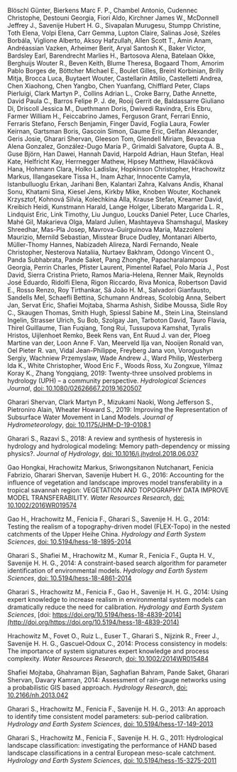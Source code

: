 Blöschl Günter, Bierkens Marc F. P., Chambel Antonio, Cudennec Christophe, Destouni Georgia, Fiori Aldo, Kirchner James W., McDonnell Jeffrey J., Savenije Hubert H. G., Sivapalan Murugesu, Stumpp Christine, Toth Elena, Volpi Elena, Carr Gemma, Lupton Claire, Salinas Josè, Széles Borbála, Viglione Alberto, Aksoy Hafzullah, Allen Scott T., Amin Anam, Andréassian Vazken, Arheimer Berit, Aryal Santosh K., Baker Victor, Bardsley Earl, Barendrecht Marlies H., Bartosova Alena, Batelaan Okke, Berghuijs Wouter R., Beven Keith, Blume Theresa, Bogaard Thom, Amorim Pablo Borges de, Böttcher Michael E., Boulet Gilles, Breinl Korbinian, Brilly Mitja, Brocca Luca, Buytaert Wouter, Castellarin Attilio, Castelletti Andrea, Chen Xiaohong, Chen Yangbo, Chen Yuanfang, Chifflard Peter, Claps Pierluigi, Clark Martyn P., Collins Adrian L., Croke Barry, Dathe Annette, David Paula C., Barros Felipe P. J. de, Rooij Gerrit de, Baldassarre Giuliano Di, Driscoll Jessica M., Duethmann Doris, Dwivedi Ravindra, Eris Ebru, Farmer William H., Feiccabrino James, Ferguson Grant, Ferrari Ennio, Ferraris Stefano, Fersch Benjamin, Finger David, Foglia Laura, Fowler Keirnan, Gartsman Boris, Gascoin Simon, Gaume Eric, Gelfan Alexander, Geris Josie, Gharari Shervan, Gleeson Tom, Glendell Miriam, Bevacqua Alena Gonzalez, González-Dugo María P., Grimaldi Salvatore, Gupta A. B., Guse Björn, Han Dawei, Hannah David, Harpold Adrian, Haun Stefan, Heal Kate, Helfricht Kay, Herrnegger Mathew, Hipsey Matthew, Hlaváčiková Hana, Hohmann Clara, Holko Ladislav, Hopkinson Christopher, Hrachowitz Markus, Illangasekare Tissa H., Inam Azhar, Innocente Camyla, Istanbulluoglu Erkan, Jarihani Ben, Kalantari Zahra, Kalvans Andis, Khanal Sonu, Khatami Sina, Kiesel Jens, Kirkby Mike, Knoben Wouter, Kochanek Krzysztof, Kohnová Silvia, Kolechkina Alla, Krause Stefan, Kreamer David, Kreibich Heidi, Kunstmann Harald, Lange Holger, Liberato Margarida L. R., Lindquist Eric, Link Timothy, Liu Junguo, Loucks Daniel Peter, Luce Charles, Mahé Gil, Makarieva Olga, Malard Julien, Mashtayeva Shamshagul, Maskey Shreedhar, Mas-Pla Josep, Mavrova-Guirguinova Maria, Mazzoleni Maurizio, Mernild Sebastian, Misstear Bruce Dudley, Montanari Alberto, Müller-Thomy Hannes, Nabizadeh Alireza, Nardi Fernando, Neale Christopher, Nesterova Nataliia, Nurtaev Bakhram, Odongo Vincent O., Panda Subhabrata, Pande Saket, Pang Zhonghe, Papacharalampous Georgia, Perrin Charles, Pfister Laurent, Pimentel Rafael, Polo María J., Post David, Sierra Cristina Prieto, Ramos Maria-Helena, Renner Maik, Reynolds José Eduardo, Ridolfi Elena, Rigon Riccardo, Riva Monica, Robertson David E., Rosso Renzo, Roy Tirthankar, Sá João H. M., Salvadori Gianfausto, Sandells Mel, Schaefli Bettina, Schumann Andreas, Scolobig Anna, Seibert Jan, Servat Eric, Shafiei Mojtaba, Sharma Ashish, Sidibe Moussa, Sidle Roy C., Skaugen Thomas, Smith Hugh, Spiessl Sabine M., Stein Lina, Steinsland Ingelin, Strasser Ulrich, Su Bob, Szolgay Jan, Tarboton David, Tauro Flavia, Thirel Guillaume, Tian Fuqiang, Tong Rui, Tussupova Kamshat, Tyralis Hristos, Uijlenhoet Remko, Beek Rens van, Ent Ruud J. van der, Ploeg Martine van der, Loon Anne F. Van, Meerveld Ilja van, Nooijen Ronald van, Oel Pieter R. van, Vidal Jean-Philippe, Freyberg Jana von, Vorogushyn Sergiy, Wachniew Przemyslaw, Wade Andrew J., Ward Philip, Westerberg Ida K., White Christopher, Wood Eric F., Woods Ross, Xu Zongxue, Yilmaz Koray K., Zhang Yongqiang, 2019: Twenty-three unsolved problems in hydrology (UPH) – a community perspective. _Hydrological Sciences Journal_, [doi: 10.1080/02626667.2019.1620507](http://doi.org/10.1080/02626667.2019.1620507)

Gharari Shervan, Clark Martyn P., Mizukami Naoki, Wong Jefferson S., Pietroniro Alain, Wheater Howard S., 2019: Improving the Representation of Subsurface Water Movement in Land Models. _Journal of Hydrometeorology_, [doi: 10.1175/JHM-D-19-0108.1](http://doi.org/10.1175/JHM-D-19-0108.1)

Gharari S., Razavi S., 2018: A review and synthesis of hysteresis in hydrology and hydrological modeling: Memory path-dependency or missing physics?. _Journal of Hydrology_, [doi: 10.1016/j.jhydrol.2018.06.037](http://doi.org/10.1016/j.jhydrol.2018.06.037)

Gao Hongkai, Hrachowitz Markus, Sriwongsitanon Nutchanart, Fenicia Fabrizio, Gharari Shervan, Savenije Hubert H. G., 2016: Accounting for the influence of vegetation and landscape improves model transferability in a tropical savannah region: VEGETATION AND TOPOGRAPHY DATA IMPROVE MODEL TRANSFERABILITY. _Water Resources Research_, [doi: 10.1002/2016WR019574](http://doi.org/10.1002/2016WR019574)

Gao H., Hrachowitz M., Fenicia F., Gharari S., Savenije H. H. G., 2014: Testing the realism of a topography-driven model (FLEX-Topo) in the nested catchments of the Upper Heihe China. _Hydrology and Earth System Sciences_, [doi: 10.5194/hess-18-1895-2014](http://doi.org/10.5194/hess-18-1895-2014)

Gharari S., Shafiei M., Hrachowitz M., Kumar R., Fenicia F., Gupta H. V., Savenije H. H. G., 2014: A constraint-based search algorithm for parameter identification of environmental models. _Hydrology and Earth System Sciences_, [doi: 10.5194/hess-18-4861-2014](http://doi.org/10.5194/hess-18-4861-2014)

Gharari S., Hrachowitz M., Fenicia F., Gao H., Savenije H. H. G., 2014: Using expert knowledge to increase realism in environmental system models can dramatically reduce the need for calibration. _Hydrology and Earth System Sciences_, [doi: https://doi.org/10.5194/hess-18-4839-2014](http://doi.org/https://doi.org/10.5194/hess-18-4839-2014)

Hrachowitz M., Fovet O., Ruiz L., Euser T., Gharari S., Nijzink R., Freer J., Savenije H. H. G., Gascuel‐Odoux C., 2014: Process consistency in models: The importance of system signatures expert knowledge and process complexity. _Water Resources Research_, [doi: 10.1002/2014WR015484](http://doi.org/10.1002/2014WR015484)

Shafiei Mojtaba, Ghahraman Bijan, Saghafian Bahram, Pande Saket, Gharari Shervan, Davary Kamran, 2014: Assessment of rain-gauge networks using a probabilistic GIS based approach. _Hydrology Research_, [doi: 10.2166/nh.2013.042](http://doi.org/10.2166/nh.2013.042)

Gharari S., Hrachowitz M., Fenicia F., Savenije H. H. G., 2013: An approach to identify time consistent model parameters: sub-period calibration. _Hydrology and Earth System Sciences_, [doi: 10.5194/hess-17-149-2013](http://doi.org/10.5194/hess-17-149-2013)

Gharari S., Hrachowitz M., Fenicia F., Savenije H. H. G., 2011: Hydrological landscape classification: investigating the performance of HAND based landscape classifications in a central European meso-scale catchment. _Hydrology and Earth System Sciences_, [doi: 10.5194/hess-15-3275-2011](http://doi.org/10.5194/hess-15-3275-2011)

